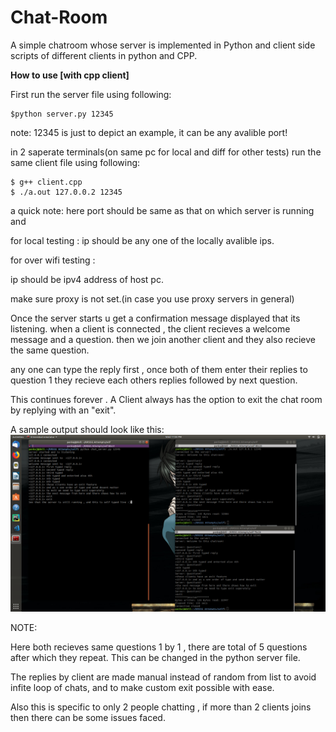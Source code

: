 # Chat-Room
A simple chatroom whose server is implemented in Python and client side scripts of different clients in python and CPP.


<b>How to use [with cpp client]</b>



First run the server file using following: 

	$python server.py 12345

note: 
	12345 is just to depict an example, it can be any avalible port!




in 2 saperate terminals(on same pc for local and diff for other tests) run the same client file using following:

	$ g++ client.cpp
	$ ./a.out 127.0.0.2 12345

a quick note:
	here port should be same as that on which server is running and

for local testing :
   ip should be any one of the locally avalible ips.

for over wifi testing :

 ip should be ipv4 address of host pc.

 make sure proxy is not set.(in case you use proxy servers in general)





Once the server starts u get a confirmation message displayed that its listening.
when a client is connected , the client recieves a welcome message and a question.
then we join another client and they also recieve the same question.

any one can type the reply first , once both of them enter their replies to question 1 they recieve each others replies followed by next question.

This continues forever . A Client always has the option to exit the chat room by replying with an "exit".




A sample output should look like this:
![Sample_Output](sample_output.png)

NOTE:

Here both recieves same questions 1 by 1 , there are total of 5 questions after which they repeat. This can be changed in the python server file.

The replies by client are made manual instead of random from list to avoid infite loop of chats, and to make custom exit possible with ease.

Also this is specific to only 2 people chatting , if more than 2 clients joins then there can be some issues faced.
